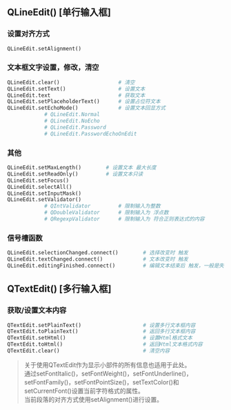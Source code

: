 ## QLineEdit() [单行输入框]

### 设置对齐方式

```python
QLineEdit.setAlignment()
```

### 文本框文字设置，修改，清空

```python
QLineEdit.clear()					# 清空
QLineEdit.setText()					# 设置文本
QLineEdit.text						# 获取文本
QLineEdit.setPlaceholderText()		# 设置占位符文本
QLineEdit.setEchoMode()				# 设置文本回显方式
			# QLineEdit.Normal
    		# QLineEdit.NoEcho
        	# QLineEdit.Password
            # QLineEdit.PasswordEchoOnEdit
```

### 其他

```python
QLineEdit.setMaxLength()		# 设置文本 最大长度
QLineEdit.setReadOnly()			# 设置文本只读
QLineEdit.setFocus()
QLineEdit.selectAll()
QLineEdit.setInputMask()
QLineEdit.setValidator()
			# QIntValidator			# 限制输入为整数
    		# QDoubleValidator		# 限制输入为 浮点数
        	# QRegexpValidator		# 限制输入为 符合正则表达式的内容
```

### 信号槽函数

```python
QLineEdit.selectionChanged.connect()		# 选择改变时 触发
QLineEdit.textChanged.connect()				# 文本改变时 触发
QLineEdit.editingFinished.connect()			# 编辑文本结束后 触发，一般是失去焦点时
```


## QTextEdit() [多行输入框]

### 获取/设置文本内容

```python
QTextEdit.setPlainText()					# 设置多行文本框内容
QTextEdit.toPlainText()						# 返回多行文本框内容
QTextEdit.setHtml()							# 设置Html格式文本
QTextEdit.toHtml()							# 返回Html文本格式内容
QTextEdit.clear()							# 清空内容
```

> 关于使用QTextEdit作为显示小部件的所有信息也适用于此处。<br />
> 通过setFontItalic()，setFontWeight()，setFontUnderline()，setFontFamily()，setFontPointSize()，setTextColor()和setCurrentFont()设置当前字符格式的属性。<br />
> 当前段落的对齐方式使用setAlignment()进行设置。